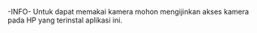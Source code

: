 -INFO-
Untuk dapat memakai kamera mohon mengijinkan akses kamera pada HP yang terinstal aplikasi ini.
